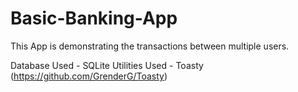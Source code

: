 # Basic-Banking-App
This App is demonstrating the transactions between multiple users. 

Database Used - SQLite
Utilities Used - Toasty (https://github.com/GrenderG/Toasty)
